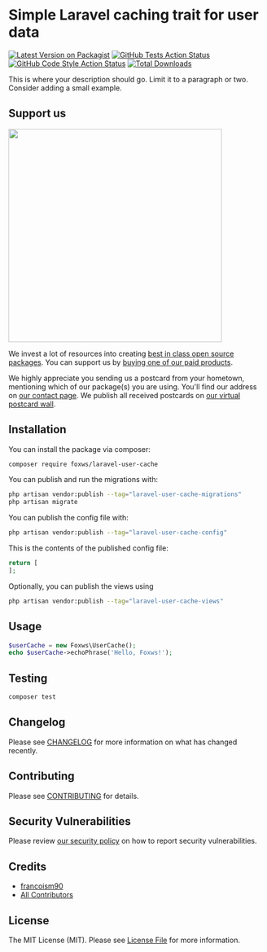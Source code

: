 # Simple Laravel caching trait for user data

[![Latest Version on Packagist](https://img.shields.io/packagist/v/foxws/laravel-user-cache.svg?style=flat-square)](https://packagist.org/packages/foxws/laravel-user-cache)
[![GitHub Tests Action Status](https://img.shields.io/github/actions/workflow/status/foxws/laravel-user-cache/run-tests.yml?branch=main&label=tests&style=flat-square)](https://github.com/foxws/laravel-user-cache/actions?query=workflow%3Arun-tests+branch%3Amain)
[![GitHub Code Style Action Status](https://img.shields.io/github/actions/workflow/status/foxws/laravel-user-cache/fix-php-code-style-issues.yml?branch=main&label=code%20style&style=flat-square)](https://github.com/foxws/laravel-user-cache/actions?query=workflow%3A"Fix+PHP+code+style+issues"+branch%3Amain)
[![Total Downloads](https://img.shields.io/packagist/dt/foxws/laravel-user-cache.svg?style=flat-square)](https://packagist.org/packages/foxws/laravel-user-cache)

This is where your description should go. Limit it to a paragraph or two. Consider adding a small example.

## Support us

[<img src="https://github-ads.s3.eu-central-1.amazonaws.com/laravel-user-cache.jpg?t=1" width="419px" />](https://spatie.be/github-ad-click/laravel-user-cache)

We invest a lot of resources into creating [best in class open source packages](https://spatie.be/open-source). You can support us by [buying one of our paid products](https://spatie.be/open-source/support-us).

We highly appreciate you sending us a postcard from your hometown, mentioning which of our package(s) you are using. You'll find our address on [our contact page](https://spatie.be/about-us). We publish all received postcards on [our virtual postcard wall](https://spatie.be/open-source/postcards).

## Installation

You can install the package via composer:

```bash
composer require foxws/laravel-user-cache
```

You can publish and run the migrations with:

```bash
php artisan vendor:publish --tag="laravel-user-cache-migrations"
php artisan migrate
```

You can publish the config file with:

```bash
php artisan vendor:publish --tag="laravel-user-cache-config"
```

This is the contents of the published config file:

```php
return [
];
```

Optionally, you can publish the views using

```bash
php artisan vendor:publish --tag="laravel-user-cache-views"
```

## Usage

```php
$userCache = new Foxws\UserCache();
echo $userCache->echoPhrase('Hello, Foxws!');
```

## Testing

```bash
composer test
```

## Changelog

Please see [CHANGELOG](CHANGELOG.md) for more information on what has changed recently.

## Contributing

Please see [CONTRIBUTING](CONTRIBUTING.md) for details.

## Security Vulnerabilities

Please review [our security policy](../../security/policy) on how to report security vulnerabilities.

## Credits

- [francoism90](https://github.com/foxws)
- [All Contributors](../../contributors)

## License

The MIT License (MIT). Please see [License File](LICENSE.md) for more information.
